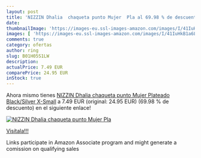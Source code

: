 ```yaml
---
layout: post
title: 'NIZZIN Dhalia  chaqueta punto Mujer  Pla al 69.98 % de descuento'
date: 
thumbnailImage: 'https://images-eu.ssl-images-amazon.com/images/I/41IuHkB1a6L._SL200_.jpg'
images: [ 'https://images-eu.ssl-images-amazon.com/images/I/41IuHkB1a6L._SL200_.jpg' ]
comments: true
category: ofertas
author: ring
slug: B01H05S1LW
description:
actualPrice: 7.49 EUR
comparePrice: 24.95 EUR
inStock: true
---
```


Ahora mismo tienes [NIZZIN Dhalia  chaqueta punto Mujer  Plateado  Black/Silver   X-Small](https://www.amazon.es/dp/B01H05S1LW/?tag=tolees-21) a 7.49 EUR (original: 24.95 EUR) (69.98 %  de descuento) en el siguiente enlace!

[![NIZZIN Dhalia  chaqueta punto Mujer  Pla](https://images-eu.ssl-images-amazon.com/images/I/41IuHkB1a6L._SL200_.jpg)](https://www.amazon.es/dp/B01H05S1LW/?tag=tolees-21)

[Visítala!!!](https://www.amazon.es/dp/B01H05S1LW/?tag=tolees-21)

Links participate in Amazon Associate program and might generate a comission on qualifying sales

